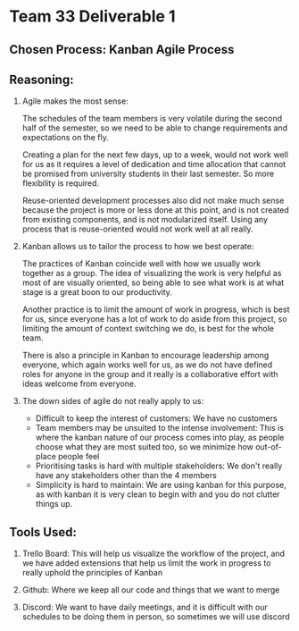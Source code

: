 # **Team 33 Deliverable 1**

## **Chosen Process**: Kanban Agile Process

## **Reasoning**:
1) Agile makes the most sense:

   The schedules of the team members is very volatile during the second half of the semester, so we need to be able to change requirements and expectations on the fly.

   Creating a plan for the next few days, up to a week, would not work well for us as it requires a level of dedication and time allocation that cannot be promised from university students in their last semester. So more flexibility is required.

   Reuse-oriented development processes also did not make much sense because the project is more or less done at this point, and is not created from existing components, and is not modularized itself. Using any process that is reuse-oriented would not work well at all really.

2) Kanban allows us to tailor the process to how we best operate:
   
   The practices of Kanban coincide well with how we usually work together as a group. The idea of visualizing the work is very helpful as most of are visually oriented, so being able to see what work is at what stage is a great boon to our productivity.
   
   Another practice is to limit the amount of work in progress, which is best for us, since everyone has a lot of work to do aside from this project, so limiting the amount of context switching we do, is best for the whole team.

   There is also a principle in Kanban to encourage leadership among everyone, which again works well for us, as we do not have defined roles for anyone in the group and it really is a collaborative effort with ideas welcome from everyone.

3) The down sides of agile do not really apply to us:
   
   * Difficult to keep the interest of customers: We have no customers
   * Team members may be unsuited to the intense involvement: This is where the kanban nature of our process comes into play, as people choose what they are most suited too, so we minimize how out-of-place people feel
   * Prioritising tasks is hard with multiple stakeholders: We don't really have any stakeholders other than the 4 members
   * Simplicity is hard to maintain: We are using kanban for this purpose, as with kanban it is very clean to begin with and you do not clutter things up.

## Tools Used:

1) Trello Board: This will help us visualize the workflow of the project, and we have added extensions that help us limit the work in progress to really uphold the principles of Kanban

2) Github: Where we keep all our code and things that we want to merge

3) Discord: We want to have daily meetings, and it is difficult with our schedules to be doing them in person, so sometimes we will use discord